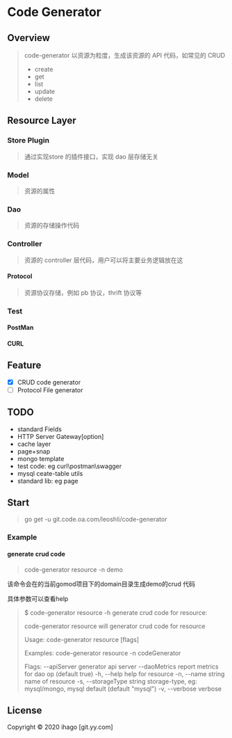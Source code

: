 # Code Generator

## Overview

> code-generator 以资源为粒度，生成该资源的 API 代码，如常见的 CRUD
>
> - create
> - get
> - list
> - update
> - delete

## Resource Layer

### Store Plugin

> 通过实现store 的插件接口，实现 dao 层存储无关

### Model

> 资源的属性

### Dao 

> 资源的存储操作代码

### Controller

> 资源的 controller 层代码，用户可以将主要业务逻辑放在这

#### Protocol

>  资源协议存储，例如 pb 协议，thrift 协议等

### Test

#### PostMan

#### CURL

## Feature

- [x] CRUD code generator 
- [ ] Protocol File generator

## TODO

- standard Fields
- HTTP Server Gateway[option]
- cache layer
- page+snap
- mongo template
- test code: eg curl\postman\swagger
- mysql ceate-table utils
- standard lib: eg page

## Start

> go get -u git.code.oa.com/leoshli/code-generator

### Example

#### generate crud code

> code-generator resource -n demo

该命令会在的当前gomod项目下的domain目录生成demo的crud 代码

具体参数可以查看help

> $ code-generator resource -h
> generate crud code for resource:
>
> code-generator resource will generator crud code for resource
>
> Usage:
>   code-generator resource [flags]
>
> Examples:
> code-generator resource -n codeGenerator
>
> Flags:
>       --apiServer            generator api server
>       --daoMetrics           report metrics for dao op (default true)
>   -h, --help                 help for resource
>   -n, --name string          name of resource
>   -s, --storageType string   storage-type, eg: mysql/mongo, mysql default (default "mysql")
>   -v, --verbose              verbose



## License

Copyright © 2020 ihago [git.yy.com]